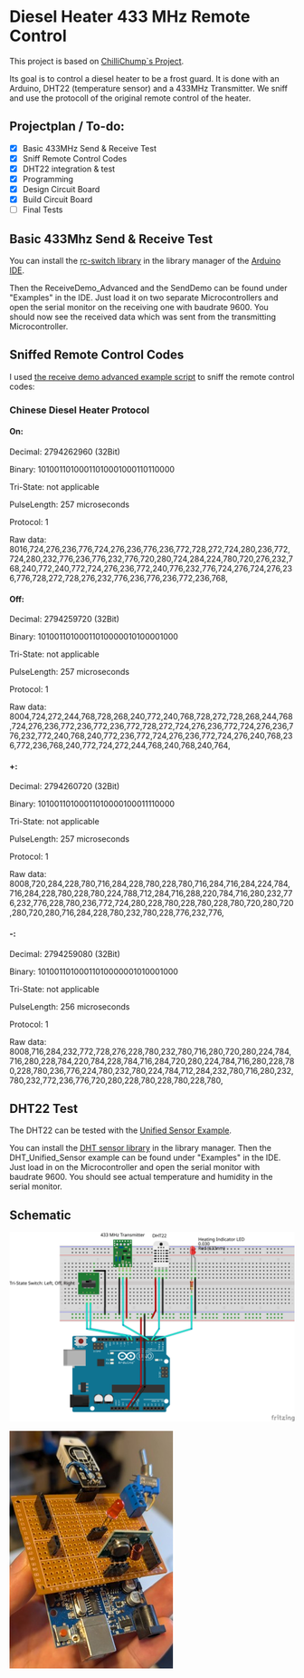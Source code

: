 # Diesel Heater 433 MHz Remote Control

This project is based on [ChilliChump`s Project](https://github.com/ChilliChump/Diesel-Heater-433mhz-Remote-Control). 

Its goal is to control a diesel heater to be a frost guard.
It is done with an Arduino, DHT22 (temperature sensor) and a 433MHz Transmitter.
We sniff and use the protocoll of the original remote control of the heater.

## Projectplan / To-do:

- [X] Basic 433MHz Send & Receive Test
- [X] Sniff Remote Control Codes
- [X] DHT22 integration & test
- [X] Programming
- [X] Design Circuit Board 
- [X] Build Circuit Board
- [ ] Final Tests

## Basic 433Mhz Send & Receive Test

You can install the [rc-switch library](https://docs.arduino.cc/libraries/rc-switch/) in the library manager of the [Arduino IDE](https://www.arduino.cc/en/software). 

Then the ReceiveDemo_Advanced and the SendDemo can be found under "Examples" in the IDE. Just load it on two separate Microcontrollers and open the serial monitor on the receiving one with baudrate 9600. You should now see the received data which was sent from the transmitting Microcontroller.

## Sniffed Remote Control Codes

I used [the receive demo advanced example script](https://github.com/sui77/rc-switch/tree/master/examples/ReceiveDemo_Advanced) to sniff the remote control codes:

### Chinese Diesel Heater Protocol

#### On:
Decimal: 2794262960 (32Bit) 

Binary: 10100110100011010001000110110000 

Tri-State: not applicable 

PulseLength: 257 microseconds 

Protocol: 1

Raw data: 8016,724,276,236,776,724,276,236,776,236,772,728,272,724,280,236,772,724,280,232,776,236,776,232,776,720,280,724,284,224,780,720,276,232,768,240,772,240,772,724,276,236,772,240,776,232,776,724,276,724,276,236,776,728,272,728,276,232,776,236,776,236,772,236,768,

#### Off:
Decimal: 2794259720 (32Bit) 

Binary: 10100110100011010000010100001000 

Tri-State: not applicable 

PulseLength: 257 microseconds 

Protocol: 1

Raw data: 8004,724,272,244,768,728,268,240,772,240,768,728,272,728,268,244,768,724,276,236,772,236,772,236,772,728,272,724,276,236,772,724,276,236,776,232,772,240,768,240,772,236,772,724,276,236,772,724,276,240,768,236,772,236,768,240,772,724,272,244,768,240,768,240,764,

#### +:
Decimal: 2794260720 (32Bit) 

Binary: 10100110100011010000100011110000 

Tri-State: not applicable 

PulseLength: 257 microseconds 

Protocol: 1

Raw data: 8008,720,284,228,780,716,284,228,780,228,780,716,284,716,284,224,784,716,284,228,780,228,780,224,788,712,284,716,288,220,784,716,280,232,776,232,776,228,780,236,772,724,280,228,780,228,780,228,780,720,280,720,280,720,280,716,284,228,780,232,780,228,776,232,776,

#### -:
Decimal: 2794259080 (32Bit) 

Binary: 10100110100011010000001010001000 

Tri-State: not applicable 

PulseLength: 256 microseconds 

Protocol: 1

Raw data: 8008,716,284,232,772,728,276,228,780,232,780,716,280,720,280,224,784,716,280,228,784,220,784,228,784,716,284,720,280,224,784,716,280,228,780,228,780,236,776,224,780,232,780,224,784,712,284,232,780,716,280,232,780,232,772,236,776,720,280,228,780,228,780,228,780,

## DHT22 Test

The DHT22 can be tested with the [Unified Sensor Example](https://github.com/adafruit/DHT-sensor-library/tree/master/examples/DHT_Unified_Sensor). 

You can install the [DHT sensor library](https://docs.arduino.cc/libraries/dht-sensor-library/) in the library manager. Then the DHT_Unified_Sensor example can be found under "Examples" in the IDE. Just load in on the Microcontroller and open the serial monitor with baudrate 9600. You should see actual temperature and humidity in the serial monitor.

## Schematic

![Schematic](./doc/Schematic.png)

![Project](./doc/Project.jpg)
